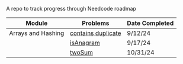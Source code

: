 A repo to track progress through Needcode roadmap

| Module             | Problems                                                                            | Date Completed |
| ------------------ | ----------------------------------------------------------------------------------- | -------------- |
| Arrays and Hashing | [contains duplicate](https://leetcode.com/problems/contains-duplicate/description/) | 9/12/24        |
|                    | [isAnagram](https://leetcode.com/problems/valid-anagram/description/)               | 9/17/24        |
|                    | [twoSum](https://leetcode.com/problems/two-sum/description/)                        | 10/31/24       |
